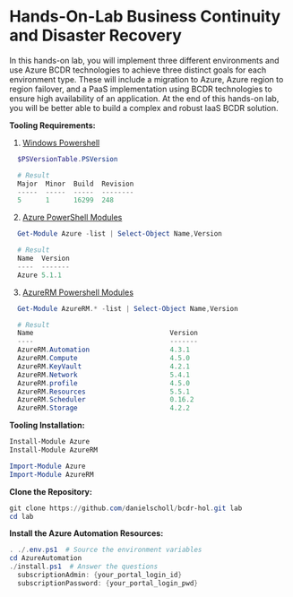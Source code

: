# Hands-On-Lab Business Continuity and Disaster Recovery

In this hands-on lab, you will implement three different environments and use Azure BCDR technologies to achieve three distinct goals for each environment type. These will include a migration to Azure, Azure region to region failover, and a PaaS implementation using BCDR technologies to ensure high availability of an application.
At the end of this hands-on lab, you will be better able to build a complex and robust IaaS BCDR solution.


__Tooling Requirements:__

1. [Windows Powershell](https://docs.microsoft.com/en-us/powershell/scripting/setup/installing-windows-powershell?view=powershell-5.1)

```powershell
  $PSVersionTable.PSVersion

  # Result
  Major  Minor  Build  Revision
  -----  -----  -----  --------
  5      1      16299  248
```

2. [Azure PowerShell Modules](https://www.powershellgallery.com/packages/Azure/5.1.1)

```powershell
  Get-Module Azure -list | Select-Object Name,Version

  # Result
  Name  Version
  ----  -------
  Azure 5.1.1
```

3. [AzureRM Powershell Modules](https://www.powershellgallery.com/packages/AzureRM/5.1.1)

```powershell
  Get-Module AzureRM.* -list | Select-Object Name,Version

  # Result
  Name                                  Version
  ----                                  -------
  AzureRM.Automation                    4.3.1
  AzureRM.Compute                       4.5.0
  AzureRM.KeyVault                      4.2.1
  AzureRM.Network                       5.4.1
  AzureRM.profile                       4.5.0
  AzureRM.Resources                     5.5.1
  AzureRM.Scheduler                     0.16.2
  AzureRM.Storage                       4.2.2
```

__Tooling Installation:__


```powershell
Install-Module Azure
Install-Module AzureRM

Import-Module Azure
Import-Module AzureRM
```

__Clone the Repository:__

```powershell
git clone https://github.com/danielscholl/bcdr-hol.git lab
cd lab
```

__Install the Azure Automation Resources:__

```powershell
. ./.env.ps1  # Source the environment variables
cd AzureAutomation
./install.ps1  # Answer the questions
  subscriptionAdmin: {your_portal_login_id}
  subscriptionPassword: {your_portal_login_pwd}

```
